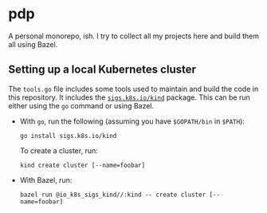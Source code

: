# pdp

A personal monorepo, ish. I try to collect all my projects here and build them all using Bazel.

## Setting up a local Kubernetes cluster

The `tools.go` file includes some tools used to maintain and build the code in
this repository. It includes the
[`sigs.k8s.io/kind`](https://pkg.go.dev/sigs.k8s.io/kind) package. This can be
run either using the `go` command or using Bazel.

*   With `go`, run the following (assuming you have `$GOPATH/bin` in `$PATH`):

    ```
    go install sigs.k8s.io/kind
    ```

    To create a cluster, run:

    ```
    kind create cluster [--name=foobar]
    ```

*   With Bazel, run:

    ```
    bazel run @io_k8s_sigs_kind//:kind -- create cluster [--name=foobar]
    ```